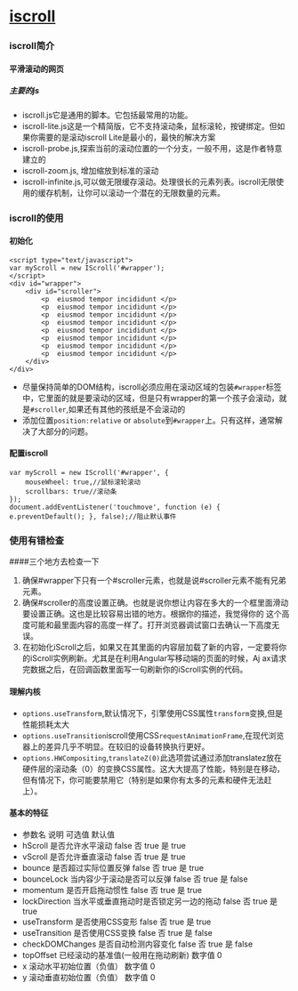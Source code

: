 # [iscroll](https://github.com/cubiq/iscroll)
### iscroll简介
#### 平滑滚动的网页
##### 主要的js
*    iscroll.js它是通用的脚本。它包括最常用的功能。
*    iscroll-lite.js这是一个精简版，它不支持滚动条，鼠标滚轮，按键绑定。但如果你需要的是滚动iscroll Lite是最小的，最快的解决方案
*    iscroll-probe.js,探索当前的滚动位置的一个分支，一般不用，这是作者特意建立的
*    iscroll-zoom.js, 增加缩放到标准的滚动
*    iscroll-infinite.js,可以做无限缓存滚动。处理很长的元素列表。iscroll无限使用的缓存机制，让你可以滚动一个潜在的无限数量的元素。

### iscroll的使用
#### 初始化
```
<script type="text/javascript">
var myScroll = new IScroll('#wrapper');
</script>
<div id="wrapper">
	<div id="scroller">
		<p  eiusmod tempor incididunt </p>
		<p  eiusmod tempor incididunt </p>
		<p  eiusmod tempor incididunt </p>
        <p  eiusmod tempor incididunt </p>
        <p  eiusmod tempor incididunt </p>
        <p  eiusmod tempor incididunt </p>
        <p  eiusmod tempor incididunt </p>
        <p  eiusmod tempor incididunt </p>
	</div>
</div>
```
* 尽量保持简单的DOM结构，iscroll必须应用在滚动区域的包装`#wrapper`标签中，它里面的就是要滚动的区域，但是只有wrapper的第一个孩子会滚动，就是`#scroller`,如果还有其他的孩纸是不会滚动的
* 添加位置`position:relative` or `absolute`到`#wrapper`上。只有这样，通常解决了大部分的问题。
#### 配置iscroll
```
var myScroll = new IScroll('#wrapper', {
    mouseWheel: true,//鼠标滚轮滚动
    scrollbars: true//滚动条
});
document.addEventListener('touchmove', function (e) { e.preventDefault(); }, false);//阻止默认事件
```
### 使用有错检查

####三个地方去检查一下

1. 确保#wrapper下只有一个#scroller元素，也就是说#scroller元素不能有兄弟元素。
1. 确保#scroller的高度设置正确。也就是说你想让内容在多大的一个框里面滑动要设置正确。这也是比较容易出错的地方。根据你的描述，我觉得你的	    这个高度可能和最里面内容的高度一样了。打开浏览器调试窗口去确认一下高度无误。
1. 在初始化iScroll之后，如果又在其里面的内容层加载了新的内容，一定要将你的iScroll实例刷新。尤其是在利用Angular写移动端的页面的时候，Aj    ax请求完数据之后，在回调函数里面写一句刷新你的iScroll实例的代码。

#### 理解内核
* `options.useTransform`,默认情况下，引擎使用CSS属性`transform`变换,但是性能损耗太大
* `options.useTransition`iscroll使用CSS`requestAnimationFrame`,在现代浏览器上的差异几乎不明显。在较旧的设备转换执行更好。
* `options.HWCompositing`,`translateZ(0)`此选项尝试通过添加translatez放在硬件层的滚动条（0）的变换CSS属性。这大大提高了性能，特别是在移动，但有情况下，你可能要禁用它（特别是如果你有太多的元素和硬件无法赶上）。

#### 基本的特征
* 参数名	      说明	可选值	默认值
* hScroll       是否允许水平滚动	false 否 true 是	true
* vScroll       是否允许垂直滚动	false 否 true 是	true
* bounce 	      是否超过实际位置反弹	false 否 true 是	true
* bounceLock    当内容少于滚动是否可以反弹	false 否 true 是	false
* momentum      是否开启拖动惯性	false 否 true 是	true
* lockDirection 当水平或垂直拖动时是否锁定另一边的拖动	false 否 true 是	true
* useTransform  是否使用CSS变形	false 否 true 是	true
* useTransition 是否使用CSS变换	false 否 true 是	false
* checkDOMChanges	是否自动检测内容变化	false 否 true 是	false
* topOffset	  已经滚动的基准值(一般用在拖动刷新)	数字值	0
* x	          滚动水平初始位置（负值）	数字值	0
* y	          滚动垂直初始位置（负值）	数字值	0

